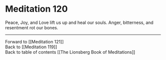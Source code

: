 # Meditation 120

Peace, Joy, and Love lift us up and heal our souls. Anger, bitterness, and resentment rot our bones. 

___

Forward to [[Meditation 121]]  
Back to [[Meditation 119]]  
Back to table of contents [[The Lionsberg Book of Meditations]]  